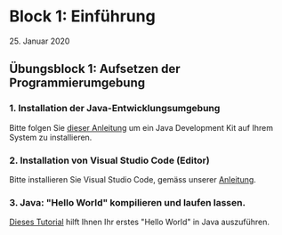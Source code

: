 # Block 1: Einführung

 25\. Januar 2020

## Übungsblock 1: Aufsetzen der Programmierumgebung

### 1. Installation der Java-Entwicklungsumgebung

Bitte folgen Sie [dieser Anleitung](installation-java.md) um ein Java Development Kit auf Ihrem System zu installieren.

### 2. Installation von Visual Studio Code (Editor)

Bitte installieren Sie Visual Studio Code, gemäss unserer [Anleitung](installation-vscode.md).

### 3. Java: "Hello World" kompilieren und laufen lassen.

[Dieses Tutorial](helloworld.md) hilft Ihnen Ihr erstes "Hello World" in Java auszuführen.




